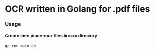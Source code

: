 # OCR written in Golang for .pdf files

### Usage
####     Create then place your files in `data` directory
    go run main.go